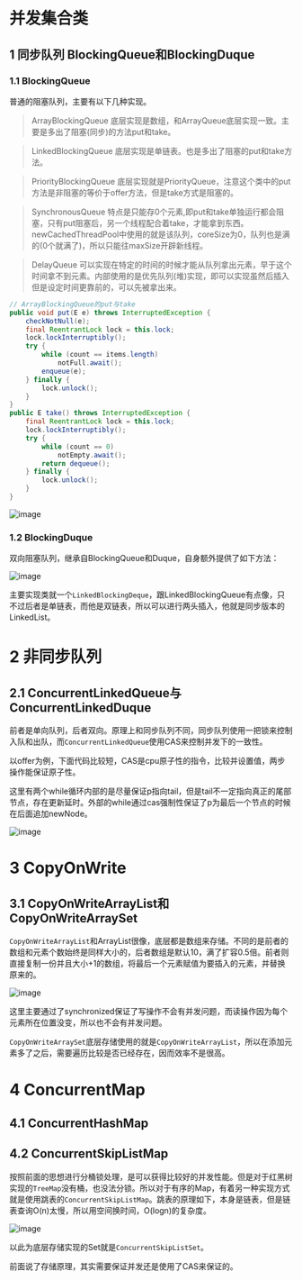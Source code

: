 #  并发集合类
## 1 同步队列 BlockingQueue和BlockingDuque
### 1.1 BlockingQueue

普通的阻塞队列，主要有以下几种实现。

> ArrayBlockingQueue 底层实现是数组，和ArrayQueue底层实现一致。主要是多出了阻塞(同步)的方法put和take。

>LinkedBlockingQueue 底层实现是单链表。也是多出了阻塞的put和take方法。

> PriorityBlockingQueue 底层实现就是PriorityQueue，注意这个类中的put方法是非阻塞的等价于offer方法，但是take方式是阻塞的。

> SynchronousQueue 特点是只能存0个元素,即put和take单独运行都会阻塞，只有put阻塞后，另一个线程配合着take，才能拿到东西。newCachedThreadPool中使用的就是该队列，coreSize为0，队列也是满的(0个就满了)，所以只能往maxSize开辟新线程。

> DelayQueue 可以实现在特定的时间的时候才能从队列拿出元素，早于这个时间拿不到元素。内部使用的是优先队列(堆)实现，即可以实现虽然后插入但是设定时间更靠前的，可以先被拿出来。
```java
// ArrayBlockingQueue的put与take
public void put(E e) throws InterruptedException {
    checkNotNull(e);
    final ReentrantLock lock = this.lock;
    lock.lockInterruptibly();
    try {
        while (count == items.length)
            notFull.await();
        enqueue(e);
    } finally {
        lock.unlock();
    }
}
public E take() throws InterruptedException {
    final ReentrantLock lock = this.lock;
    lock.lockInterruptibly();
    try {
        while (count == 0)
            notEmpty.await();
        return dequeue();
    } finally {
        lock.unlock();
    }
}
```
![image](https://i.imgur.com/v2Pt6Mi.png)
### 1.2 BlockingDuque

双向阻塞队列，继承自BlockingQueue和Duque，自身额外提供了如下方法：

![image](https://i.imgur.com/BRUW8JT.png)

主要实现类就一个`LinkedBlockingDeque`，跟LinkedBlockingQueue有点像，只不过后者是单链表，而他是双链表，所以可以进行两头插入，他就是同步版本的LinkedList。
# 2 非同步队列
## 2.1 ConcurrentLinkedQueue与ConcurrentLinkedDuque
前者是单向队列，后者双向。原理上和同步队列不同，同步队列使用一把锁来控制入队和出队，而`ConcurrentLinkedQueue`使用CAS来控制并发下的一致性。

以offer为例，下面代码比较短，CAS是cpu原子性的指令，比较并设置值，两步操作能保证原子性。

这里有两个while循环内部的是尽量保证p指向tail，但是tail不一定指向真正的尾部节点，存在更新延时。外部的while通过cas强制性保证了p为最后一个节点的时候在后面追加newNode。

![image](https://i.imgur.com/ezLlq7K.png)

# 3 CopyOnWrite
## 3.1 CopyOnWriteArrayList和CopyOnWriteArraySet
`CopyOnWriteArrayList`和ArrayList很像，底层都是数组来存储。不同的是前者的数组和元素个数始终是同样大小的，后者数组是默认10，满了扩容0.5倍。前者则直接复制一份并且大小+1的数组，将最后一个元素赋值为要插入的元素，并替换原来的。

![image](https://i.imgur.com/ioI1z86.png)

这里主要通过了synchronized保证了写操作不会有并发问题，而读操作因为每个元素所在位置没变，所以也不会有并发问题。

`CopyOnWriteArraySet`底层存储使用的就是`CopyOnWriteArrayList`，所以在添加元素多了之后，需要遍历比较是否已经存在，因而效率不是很高。

# 4 ConcurrentMap
## 4.1 ConcurrentHashMap
## 4.2 ConcurrentSkipListMap
按照前面的思想进行分桶锁处理，是可以获得比较好的并发性能。但是对于红黑树实现的`TreeMap`没有桶，也没法分锁。所以对于有序的Map，有着另一种实现方式就是使用跳表的`ConcurrentSkipListMap`。跳表的原理如下，本身是链表，但是链表查询O(n)太慢，所以用空间换时间，O(logn)的复杂度。

![image](https://i.imgur.com/J015PCt.png)

以此为底层存储实现的Set就是`ConcurrentSkipListSet`。

前面说了存储原理，其实需要保证并发还是使用了CAS来保证的。

